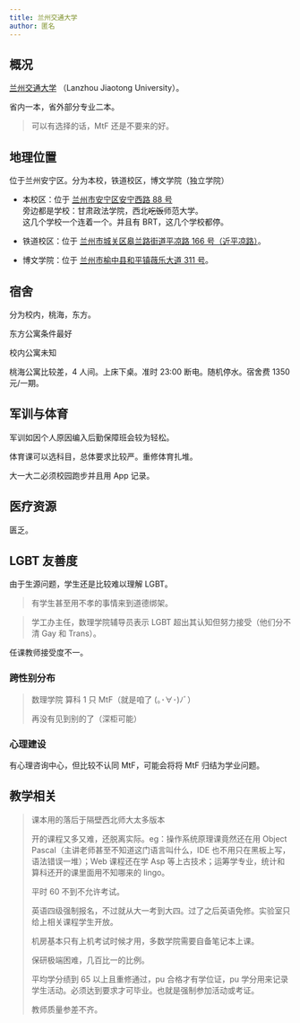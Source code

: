 ```yaml
---
title: 兰州交通大学
author: 匿名
---
```


## 概况

[兰州交通大学](https://lzjtu.edu.cn/) （Lanzhou Jiaotong University）。

省内一本，省外部分专业二本。

> 可以有选择的话，MtF 还是不要来的好。

## 地理位置

位于兰州安宁区。分为本校，铁道校区，博文学院（独立学院）

- 本校区：位于 [兰州市安宁区安宁西路 88 号](https://amap.com/place/B03A30AP9U)  
 旁边都是学校：甘肃政法学院，西北~~吃饭~~师范大学。  
 这几个学校一个连着一个。并且有 BRT，这几个学校都停。

- 铁道校区：位于 [兰州市城关区皋兰路街道平凉路 166 号（近平凉路）](https://amap.com/place/B03A30BCIU)。
- 博文学院：位于 [兰州市榆中县和平镇薇乐大道 311 号](https://amap.com/place/B0HD0SY0MF)。

## 宿舍

分为校内，桃海，东方。

东方公寓条件最好

校内公寓未知

桃海公寓比较差，4 人间。上床下桌。准时 23:00 断电。随机停水。宿舍费 1350 元/一期。

## 军训与体育

军训如因个人原因编入后勤保障班会较为轻松。

体育课可以选科目，总体要求比较严。重修体育扎堆。

大一大二必须校园跑步并且用 App 记录。

## 医疗资源

匮乏。

## LGBT 友善度

由于生源问题，学生还是比较难以理解 LGBT。

> 有学生甚至用不孝的事情来到道德绑架。

> 学工办主任，数理学院辅导员表示 LGBT 超出其认知但努力接受（他们分不清 Gay 和 Trans）。

任课教师接受度不一。

### 跨性别分布

> 数理学院 算科 1 只 MtF（就是咱了 (｡･∀･)ﾉﾞ）
>
> 再没有见到别的了（深柜可能）

### 心理建设

有心理咨询中心，但比较不认同 MtF，可能会将将 MtF 归结为学业问题。

## 教学相关

> 课本用的落后于隔壁西北师大太多版本
>
> 开的课程又多又难，还脱离实际。eg：操作系统原理课竟然还在用 Object Pascal（主讲老师甚至不知道这门语言叫什么，IDE 也不用只在黑板上写，语法错误一堆）；Web 课程还在学 Asp 等上古技术；运筹学专业，统计和算科还开的课里面用不知哪来的 lingo。
>
> 平时 60 不到不允许考试。
>
> 英语四级强制报名，不过就从大一考到大四。过了之后英语免修。实验室只给上相关课程学生开放。
>
> 机房基本只有上机考试时候才用，多数学院需要自备笔记本上课。
>
> 保研极端困难，几百比一的比例。
>
> 平均学分绩到 65 以上且重修通过，pu 合格才有学位证，pu 学分用来记录学生活动。必须达到要求才可毕业。也就是强制参加活动或考证。
>
> 教师质量参差不齐。
